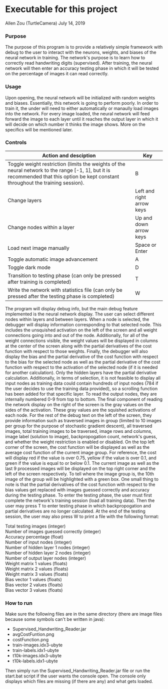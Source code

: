 # Executable for this project
Allen Zou (TurtleCamera)
July 14, 2019

### Purpose  
The purpose of this program is to provide a relatively simple framework with debug to the user to interact with the neurons, weights, and biases of the neural network in training. The network's purpose is to learn how to correctly read handwriting digits (supervised). After training, the neural network will then enter an accuracy testing phase in which it will be tested on the percentage of images it can read correctly.

### Usage  
Upon opening, the neural network will be initialized with random weights and biases. Essentially, this network is going to perform poorly. In order to train it, the under will need to either automatically or manaully load images into the network. For every image loaded, the neural network will feed forward the image to each layer until it reaches the output layer in which it will decide on which number it thinks the image shows. More on the specifics will be mentioned later. 

### Controls
| Action and desciption | Key |
| ----------------------|-----|
| Toggle weight restriction (limits the weights of the neural network to the range [-1, 1], but it is recommended that this option be kept constant throughout the training session).                            | B |
| Change layers                        | Left and right arrow keys |
| Change nodes within a layer          | Up and down arrow keys |
| Load next image manually             | Space or Enter |
| Toggle automatic image advancement   | A |
| Toggle dark mode                     | D |
| Transition to testing phase (can only be pressed after training is completed) | T |
| Write the network with statistics file (can only be pressed after the testing phase is completed) | W |

The program will display debug info, but the main debug feature implemented is the neural network display. The user can select different nodes within layers and between layers. When a node is selected, the debugger will display information corresponding to that selected node. This includes the unsquished activation on the left of the screen and all weight connections going into and out of the node. Additionally, for all of the weight connections visible, the weight values will be displayed in columns at the center of the screen along with the partial derivatives of the cost function with respect to those weights. Finally, the debugger will also display the bias and the partial derivative of the cost function with respect to the bias for the selected node as well as the partial derivative of the cost function with respect to the activation of the selected node (if it is needed for another calculation). Only the hidden layers have the partial derivative calculation. Additionally, in terms of selection, it is not feasible to display all input nodes as training data could contain hundreds of input nodes (784 if the user decides to use the training data provided), so a scrolling function has been added for that specific layer. To read the output nodes, they are internally numbered 0-9 from top to bottom. The final component of reading the network display on the right of the screen is the gray values on the sides of the activation. These gray values are the squished activations of each node. For the rest of the debug text on the left of the screen, they provide information such as traversed images in group (limited to 10 images per group for the purpose of stochastic gradient descent), all traversed images, total training images to be traversed, image rows and columns, image label (solution to image), backpropogation count, network's guess, and whether the weight restriction is enabled or disabled. On the top left corner of the screen, the cost function will be displayed as well as the average cost function of the current image group. For reference, the cost will display red if the value is over 0.75, yellow if the value is over 0.1, and green if the value is equal to or below 0.1. The current image as well as the last 9 processed images will be displayed on the top right corner and the left of the screen respectively. To tell where the image group is, the 10th image of the group will be highlighted with a green box. One small thing to note is that the partial derivatives of the cost function with respect to the bias values get replaced with images guessed correctly and accuracy during the testing phase. To enter the testing phase, the user must first complete the network's training session (load all training data). Then the user may press T to enter testing phase in which backpropogation and partial derivatives are no longer calculated. At the end of the testing session, the user may also press W to print a file with the following format:  

Total testing images (integer)  
Number of images guessed correctly (integer)  
Accuracy percentage (float)  
Number of input nodes (integer)  
Number of hidden layer 1 nodes (integer)  
Number of hidden layer 2 nodes (integer)  
Number of output layer nodes (integer)  
Weight matrix 1 values (floats)  
Weight matrix 2 values (floats)  
Weight matrix 3 values (floats)  
Bias vector 1 values (floats)  
Bias vector 2 values (floats)  
Bias vector 3 values (floats)  

### How to run  
Make sure the following files are in the same directory (there are image files because some symbols can't be written in java):  
- Supervised_Handwriting_Reader.jar   
- avgCostFuntion.png  
- costFunction.png 
- train-images.idx3-ubyte  
- train-labels.idx1-ubyte  
- t10k-images.idx3-ubyte  
- t10k-labels.idx1-ubyte   
  
Then simply run the Supervised_Handwriting_Reader.jar file or run the start.bat script if the user wants the console open. The console only displays which files are missing (if there are any) and what gets loaded.
